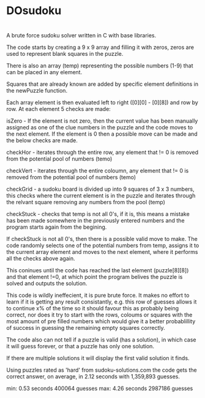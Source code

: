# DOsudoku
#
# 

A brute force sudoku solver written in C with base libraries.

The code starts by creating a 9 x 9 array and filling it with zeros, zeros are used to represent blank squares in the puzzle.  

There is also an array (temp) representing the possible numbers (1-9) that can be placed in any element.

Squares that are already known are added by specific element definitions in the newPuzzle function.

Each array element is then evaluated left to right ([0][0] - [0][8]) and row by row.  At each element 5 checks are made:

isZero - If the element is not zero, then the current value has been manually assigned as one of the clue numbers in the puzzle
and the code moves to the next element.  If the element is 0 then a possible move can be made and the below checks are made.

checkHor - iterates through the entire row, any element that != 0 is removed from the potential pool of numbers (temo)

checkVert - iterates through the entire coloumn, any element that != 0 is removed from the potential pool of numbers (temo)

checkGrid - a sudoku board is divided up into 9 squares of 3 x 3 numbers, this checks where the current element is in the puzzle
and iterates through the relvant square removing any numbers from the pool (temp)

checkStuck - checks that temp is not all 0's, if it is, this means a mistake has been made somewhere in the previously entered numbers and
the program starts again from the begining.

If checkStuck is not all 0's, then there is a possible valid move to make.  The code randomly selects one of the potential numbers from temp,
assigns it to the current array element and moves to the next element, where it performs all the checks above again.

This coninues until the code has reached the last element (puzzle[8][8]) and that element !=0, at which point the program belives the puzzle
is solved and outputs the solution.


This code is wildly ineffecient, it is pure brute force.  It makes no effort to learn if it is getting any result consistantly, e.g. this row
of guesses allows it to continue x% of the time so it should favour this as probably being correct, nor does it try to start with the rows,
coloums or squares with the most amount of pre filled numbers which would give it a better probablillity of success in guessing the remaining
empty squares correctly.

The code also can not tell if a puzzle is valid (has a solution), in which case it will guess forever, or that a puzzle has only one solution.

If there are multiple solutions it will display the first valid solution it finds.

Using puzzles rated as 'hard' from sudoku-solutions.com the code gets the correct answer, on average, in 2.12 seconds with 1,359,893 guesses.

min: 0.53 seconds 400064 guesses max: 4.26 seconds 2987186 guesses
